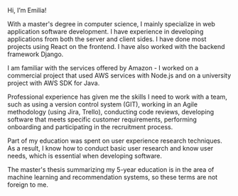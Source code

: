 Hi, I’m Emilia!

With a master's degree in computer science, I mainly specialize in web application software development. I have experience in developing applications from both the server and client sides. I have done most projects using React on the frontend. I have also worked with the backend framework Django. 

I am familiar with the services offered by Amazon - I worked on a commercial project that used AWS services with Node.js and on a university project with AWS SDK for Java.

Professional experience has given me the skills I need to work with a team, such as using a version control system (GIT), working in an Agile methodology (using Jira, Trello), conducting code reviews, developing software that meets specific customer requirements, performing onboarding and participating in the recruitment process. 

Part of my education was spent on user experience research techniques. As a result, I know how to conduct basic user research and know user needs, which is essential when developing software. 

The master's thesis summarizing my 5-year education is in the area of machine learning and recommendation systems, so these terms are not foreign to me.
